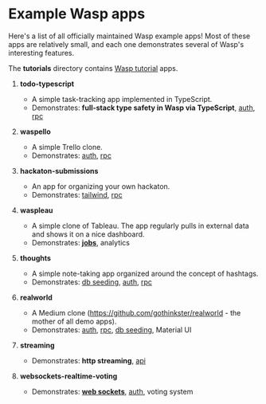 Example Wasp apps
=================

Here's a list of all officially maintained Wasp example apps!
Most of these apps are relatively small, and each one demonstrates several of Wasp's interesting features.

The **tutorials** directory contains [Wasp tutorial](https://wasp-lang.dev/docs/tutorial/create) apps.

1. **todo-typescript**
    - A simple task-tracking app implemented in TypeScript.
    - Demonstrates: **full-stack type safety in Wasp via TypeScript**, [auth](https://wasp-lang.dev/docs/auth/overview), [rpc](https://wasp-lang.dev/docs/data-model/operations/overview)

2. **waspello**
    - A simple Trello clone.
    - Demonstrates: [auth](https://wasp-lang.dev/docs/auth/overview), [rpc](https://wasp-lang.dev/docs/data-model/operations/overview)

3. **hackaton-submissions**
    - An app for organizing your own hackaton.
    - Demonstrates: [tailwind](https://wasp-lang.dev/docs/project/css-frameworks#tailwind), [rpc](https://wasp-lang.dev/docs/data-model/operations/overview)

4. **waspleau**
    - A simple clone of Tableau. The app regularly pulls in external data and shows it on a nice dashboard.
    - Demonstrates: **[jobs](https://wasp-lang.dev/docs/advanced/jobs)**, analytics

5. **thoughts**
    - A simple note-taking app organized around the concept of hashtags.
    - Demonstrates: [db seeding](https://wasp-lang.dev/docs/data-model/backends#seeding-the-database), [auth](https://wasp-lang.dev/docs/auth/overview), [rpc](https://wasp-lang.dev/docs/data-model/operations/overview)

6. **realworld**
    - A Medium clone (https://github.com/gothinkster/realworld - the mother of all demo apps).
    - Demonstrates: [auth](https://wasp-lang.dev/docs/auth/overview), [rpc](https://wasp-lang.dev/docs/data-model/operations/overview), [db seeding](https://wasp-lang.dev/docs/data-model/backends#seeding-the-database), Material UI

7. **streaming**
    - Demonstrates: **http streaming**, [api](https://wasp-lang.dev/docs/advanced/apis)

8. **websockets-realtime-voting**
    - Demonstrates: **[web sockets](https://wasp-lang.dev/docs/advanced/web-sockets)**, [auth](https://wasp-lang.dev/docs/auth/overview), voting system
